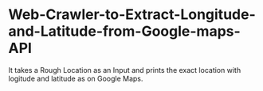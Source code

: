 # Web-Crawler-to-Extract-Longitude-and-Latitude-from-Google-maps-API

It takes a Rough Location as an Input and prints the exact location with logitude and latitude as on Google Maps.
